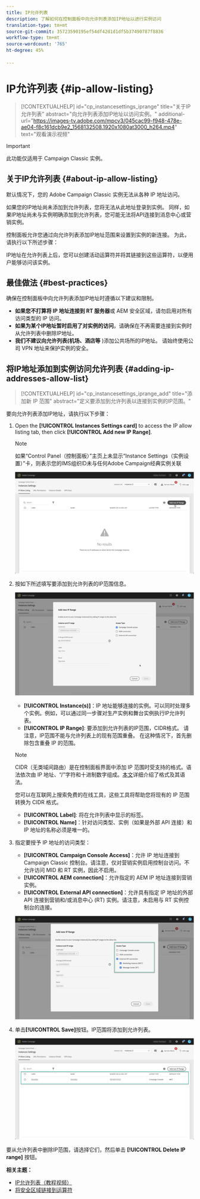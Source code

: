 ```yaml
---
title: IP允许列表
description: 了解如何在控制面板中向允许列表添加IP地址以进行实例访问
translation-type: tm+mt
source-git-commit: 35723590195ef54df42d1d1df5b37490787f8836
workflow-type: tm+mt
source-wordcount: '765'
ht-degree: 45%

---
```



# IP允许列表 {#ip-allow-listing}

>[!CONTEXTUALHELP]
>id="cp_instancesettings_iprange"
>title="关于IP允许列表"
>abstract="向允许列表添加IP地址以访问实例。"
>additional-url="https://images-tv.adobe.com/mpcv3/045cac99-f948-478e-ae04-f8c161dcb9e2_1568132508.1920x1080at3000_h264.mp4" text="观看演示视频"

>[!IMPORTANT]
>
>此功能仅适用于 Campaign Classic 实例。

## 关于IP允许列表 {#about-ip-allow-listing}

默认情况下，您的 Adobe Campaign Classic 实例无法从各种 IP 地址访问。

如果您的IP地址尚未添加到允许列表，您将无法从此地址登录到实例。 同样，如果IP地址尚未与实例明确添加到允许列表，您可能无法将API连接到消息中心或营销实例。

控制面板允许您通过向允许列表添加IP地址范围来设置到实例的新连接。 为此，请执行以下所述步骤：

IP地址在允许列表上后，您可以创建活动运算符并将其链接到这些运算符，以便用户能够访问该实例。

## 最佳做法 {#best-practices}

确保在控制面板中向允许列表添加IP地址时遵循以下建议和限制。

* **如果您不打算将 IP 地址连接到 RT 服务器**&#x200B;或 AEM 安全区域，请勿启用对所有访问类型的 IP 访问。
* **如果为某个IP地址暂时启用了对实例的访问**，请确保在不再需要连接到实例时从允许列表中删除IP地址。
* **我们不建议向允许列表(机场、酒店等** )添加公共场所的IP地址。 请始终使用公司 VPN 地址来保护实例的安全。

## 将IP地址添加到实例访问允许列表 {#adding-ip-addresses-allow-list}

>[!CONTEXTUALHELP]
>id="cp_instancesettings_iprange_add"
>title="添加新 IP 范围"
>abstract="定义要添加到允许列表以连接到实例的IP范围。"

要向允许列表添加IP地址，请执行以下步骤：

1. Open the **[!UICONTROL Instances Settings card]** to access the IP allow listing tab, then click **[!UICONTROL Add new IP Range]**.

   >[!NOTE]
   >
   >如果“Control Panel（控制面板）”主页上未显示“Instance Settings（实例设置）”卡，则表示您的IMS组织ID未与任何Adobe Campaign经典实例关联

   ![](assets/ip_whitelist_list1.png)

1. 按如下所述填写要添加到允许列表的IP范围信息。

   ![](assets/ip_whitelist_add1.png)

   * **[!UICONTROL Instance(s)]**：IP 地址能够连接的实例。可以同时处理多个实例。例如，可以通过同一步骤对生产实例和舞台实例执行IP允许列表。
   * **[!UICONTROL IP Range]**: 要添加到允许列表的IP范围，CIDR格式。 请注意，IP范围不能与允许列表上的现有范围重叠。 在这种情况下，首先删除包含重叠 IP 的范围。

   >[!NOTE]
   >
   >CIDR（无类域间路由）是在控制面板界面中添加 IP 范围时受支持的格式。语法依次由 IP 地址、“/”字符和十进制数字组成。[本文](https://whatismyipaddress.com/cidr)详细介绍了格式及其语法。
   >
   >您可以在互联网上搜索免费的在线工具，这些工具将帮助您将现有的 IP 范围转换为 CIDR 格式。

   * **[!UICONTROL Label]**: 将在允许列表中显示的标签。
   * **[!UICONTROL Name]**：针对访问类型、实例（如果是外部 API 连接）和 IP 地址的名称必须是唯一的。


1. 指定要授予 IP 地址的访问类型：

   * **[!UICONTROL Campaign Console Access]**：允许 IP 地址连接到 Campaign Classic 控制台。请注意，仅对营销实例启用控制台访问。不允许访问 MID 和 RT 实例，因此不启用。
   * **[!UICONTROL AEM connection]**：允许指定的 AEM IP 地址连接到营销实例。
   * **[!UICONTROL External API connection]**：允许具有指定 IP 地址的外部 API 连接到营销和/或消息中心 (RT) 实例。请注意，未启用与 RT 实例控制台的连接。

   ![](assets/ip_whitelist_acesstype.png)

1. 单击&#x200B;**[!UICONTROL Save]**&#x200B;按钮。IP范围将添加到允许列表。

   ![](assets/ip_whitelist_added.png)

要从允许列表中删除IP范围，请选择它们，然后单击 **[!UICONTROL Delete IP range]** 按钮。

**相关主题：**
* [IP允许列表（教程视频）](https://docs.adobe.com/content/help/en/campaign-learn/campaign-classic-tutorials/administrating/control-panel-acc/ip-allow-listing.html)
* [将安全区域链接到运算符](https://docs.campaign.adobe.com/doc/AC/en/INS_Additional_configurations_Configuring_Campaign_server.html#Linking_a_security_zone_to_an_operator)
